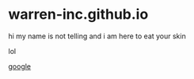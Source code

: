 # warren-inc.github.io
hi my name is not telling and i am here to eat your skin

lol

[google](https://google.com)
